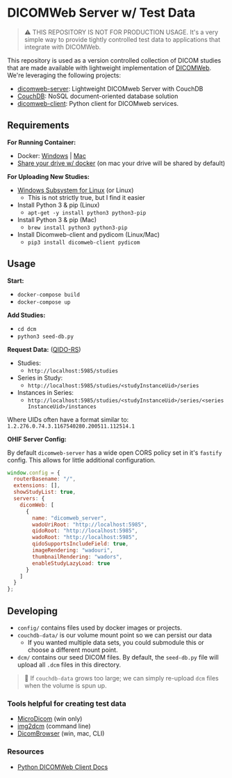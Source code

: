 # DICOMWeb Server w/ Test Data

> ⚠️ THIS REPOSITORY IS NOT FOR PRODUCTION USAGE. It's a very simple way to provide tightly controlled test data to applications that integrate with DICOMWeb.

This repository is used as a version controlled collection of DICOM studies that are made available with lightweight implementation of [DICOMWeb][dicom-web]. We're leveraging the following projects:

- [dicomweb-server][dicomweb-server]: Lightweight DICOMweb Server with CouchDB
- [CouchDB][couchdb]: NoSQL document-oriented database solution
- [dicomweb-client][dicomweb-client]: Python client for DICOMweb services.

## Requirements

**For Running Container:**

- Docker: [Windows][win-docker] | [Mac][mac-docker]
- [Share your drive w/ docker][share-drive] (on mac your drive will be shared by default)

**For Uploading New Studies:**

- [Windows Subsystem for Linux][install-linux] (or Linux)
  - This is not strictly true, but I find it easier
- Install Python 3 & pip (Linux)
  - `apt-get -y install python3 python3-pip`
- Install Python 3 & pip (Mac)
  - `brew install python3 python3-pip`
- Install Dicomweb-client and pydicom (Linux/Mac)
  - `pip3 install dicomweb-client pydicom`

## Usage

**Start:**

- `docker-compose build`
- `docker-compose up`

**Add Studies:**

- `cd dcm`
- `python3 seed-db.py`

**Request Data:** ([QIDO-RS][qido-rs])

- Studies:
  - `http://localhost:5985/studies`
- Series in Study:
  - `http://localhost:5985/studies/<studyInstanceUid>/series`
- Instances in Series:
  - `http://localhost:5985/studies/<studyInstanceUid>/series/<seriesInstanceUid>/instances`

Where UIDs often have a format similar to: `1.2.276.0.74.3.1167540280.200511.112514.1`

**OHIF Server Config:**

By default `dicomweb-server` has a wide open CORS policy set in it's `fastify` config. This allows for little additional configuration.

```js
window.config = {
  routerBasename: "/",
  extensions: [],
  showStudyList: true,
  servers: {
    dicomWeb: [
      {
        name: "dicomweb_server",
        wadoUriRoot: "http://localhost:5985",
        qidoRoot: "http://localhost:5985",
        wadoRoot: "http://localhost:5985",
        qidoSupportsIncludeField: true,
        imageRendering: "wadouri",
        thumbnailRendering: "wadors",
        enableStudyLazyLoad: true
      }
    ]
  }
};
```

## Developing

- `config/` contains files used by docker images or projects.
- `couchdb-data/` is our volume mount point so we can persist our data
  - If you wanted multiple data sets, you could submodule this or choose a different mount point.
- `dcm/` contains our seed DICOM files. By default, the `seed-db.py` file will upload all `.dcm` files in this directory.

> :wave: If `couchdb-data` grows too large; we can simply re-upload `dcm` files when the volume is spun up.

### Tools helpful for creating test data

- [MicroDicom](http://www.microdicom.com/downloads.html) (win only)
- [img2dcm](https://support.dcmtk.org/docs/img2dcm.html) (command line)
- [DicomBrowser](https://wiki.xnat.org/xnat-tools/dicombrowser) (win, mac, CLI)

### Resources

- [Python DICOMWeb Client Docs][dicomweb-client-docs]

<!--
    LINKS
-->

[dicomweb-server]: https://github.com/dcmjs-org/dicomweb-server
[dicom-web]: https://www.dicomstandard.org/dicomweb/
[couchdb]: https://couchdb.apache.org/
[dicomweb-client]: https://github.com/clindatsci/dicomweb-client
[qido-rs]: https://www.dicomstandard.org/dicomweb/query-qido-rs/
[win-docker]: https://docs.docker.com/docker-for-windows/install/
[mac-docker]: https://docs.docker.com/docker-for-mac/install/
[share-drive]: https://github.com/docker/for-win/issues/3174#issuecomment-477417558
[install-linux]: https://docs.microsoft.com/en-us/windows/wsl/install-win10
[dicomweb-client-docs]: https://dicomweb-client.readthedocs.io/en/latest/
